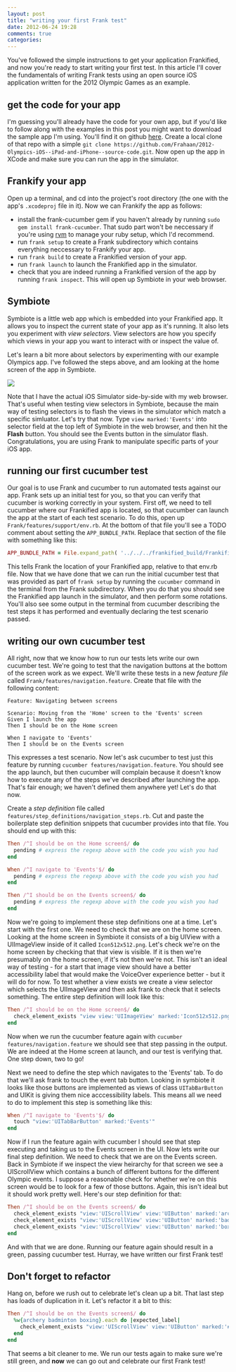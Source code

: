 ```yaml
---
layout: post
title: "writing your first Frank test"
date: 2012-06-24 19:28
comments: true
categories: 
---
```


You've followed the simple instructions to get your application Frankified, and now you're ready to start writing your first test. In this article I'll cover the fundamentals of writing Frank tests using an open source iOS application written for the 2012 Olympic Games as an example.

## get the code for your app

I'm guessing you'll already have the code for your own app, but if you'd like to follow along with the examples in this post you might want to download the sample app I'm using. You'll find it on github [here](https://github.com/Frahaan/2012-Olympics-iOS--iPad-and-iPhone--source-code). Create a local clone of that repo with a simple `git clone https://github.com/Frahaan/2012-Olympics-iOS--iPad-and-iPhone--source-code.git`. Now open up the app in XCode and make sure you can run the app in the simulator.

## Frankify your app
Open up a terminal, and cd into the project's root directory (the one with the app's `.xcodeproj` file in it). Now we can Frankify the app as follows:

- install the frank-cucumber gem if you haven't already by running `sudo gem install frank-cucumber`. That sudo part won't be neccessary if you're using [rvm](http://rvm.beginrescueend.com/) to manage your ruby setup, which I'd recommend.
- run `frank setup` to create a Frank subdirectory which contains everything neccessary to Frankify your app.
- run `frank build` to create a Frankified version of your app.
- run `frank launch` to launch the Frankified app in the simulator.
- check that you are indeed running a Frankified version of the app by running `frank inspect`. This will open up Symbiote in your web browser. 

## Symbiote

Symbiote is a little web app which is embedded into your Frankified app. It allows you to inspect the current state of your app as it's running. It also lets you experiment with *view selectors*. View selectors are how you specify which views in your app you want to interact with or inspect the value of. 

Let's learn a bit more about selectors by experimenting with our example Olympics app. I've followed the steps above, and am looking at the home screen of the app in Symbiote.

<img src="/images/post_images/2012-06-24_A.png"></img>

Note that I have the actual iOS Simulator side-by-side with my web browser. That's useful when testing view selectors in Symbiote, because the main way of testing selectors is to flash the views in the simulator which match a specific simluator. Let's try that now. Type `view marked:'Events'` into selector field at the top left of Symbiote in the web browser, and then hit the **Flash** button. You should see the Events button in the simulator flash. Congratulations, you are using Frank to manipulate specific parts of your iOS app.

## running our first cucumber test

Our goal is to use Frank and cucumber to run automated tests against our app. Frank sets up an initial test for you, so that you can verify that cucumber is working correctly in your system. First off, we need to tell cucumber where our Frankified app is located, so that cucumber can launch the app at the start of each test scenario. To do this, open up `Frank/features/support/env.rb`. At the bottom of that file you'll see a TODO comment about setting the `APP_BUNDLE_PATH`. Replace that section of the file with something like this:

``` ruby
APP_BUNDLE_PATH = File.expand_path( '../../../frankified_build/Frankified.app', __FILE__ )
```

This tells Frank the location of your Frankified app, relative to that env.rb file. Now that we have done that we can run the initial cucumber test that was provided as part of `frank setup` by running the `cucumber` command in the terminal from the Frank subdirectory. When you do that you should see the Frankified app launch in the simulator, and then perform some rotations. You'll also see some output in the terminal from cucumber describing the test steps it has performed and eventually declaring the test scenario passed. 

## writing our own cucumber test

All right, now that we know how to run our tests lets write our own cucumber test. We're going to test that the navigation buttons at the bottom of the screen work as we expect. We'll write these tests in a new *feature file* called `Frank/features/navigation.feature`. Create that file with the following content:

``` cucumber
Feature: Navigating between screens

Scenario: Moving from the 'Home' screen to the 'Events' screen
Given I launch the app
Then I should be on the Home screen

When I navigate to 'Events'
Then I should be on the Events screen
```

This expresses a test scenario. Now let's ask cucumber to test just this feature by running `cucumber features/navigation.feature`. You should see the app launch, but then cucumber will complain because it doesn't know how to execute any of the steps we've described after launching the app. That's fair enough; we haven't defined them anywhere yet! Let's do that now.

Create a *step definition* file called `features/step_definitions/navigation_steps.rb`. Cut and paste the boilerplate step definition snippets that cucumber provides into that file. You should end up with this:

``` ruby
Then /^I should be on the Home screen$/ do
  pending # express the regexp above with the code you wish you had
end

When /^I navigate to 'Events'$/ do
  pending # express the regexp above with the code you wish you had
end

Then /^I should be on the Events screen$/ do
  pending # express the regexp above with the code you wish you had
end
```

Now we're going to implement these step definitions one at a time. Let's start with the first one. We need to check that we are on the home screen. Looking at the home screen in Symbiote it consists of a big UIView with a UIImageView inside of it called `Icon512x512.png`. Let's check we're on the home screen by checking that that view is visible. If it is then we're presumably on the home screen, if it's not then we're not. This isn't an ideal way of testing - for a start that image view should have a better accessibility label that would make the VoiceOver experience better - but it will do for now. To test whether a view exists we create a view selector which selects the UIImageView and then ask frank to check that it selects something. The entire step definition will look like this:

``` ruby
Then /^I should be on the Home screen$/ do
  check_element_exists "view view:'UIImageView' marked:'Icon512x512.png'"
end
```

Now when we run the cucumber feature again with `cucumber features/navigation.feature` we should see that step passing in the output. We are indeed at the Home screen at launch, and our test is verifying that. One step down, two to go!

Next we need to define the step which navigates to the 'Events' tab. To do that we'll ask frank to touch the event tab button. Looking in symbiote it looks like those buttons are implemented as views of class `UITabBarButton` and UIKit is giving them nice acccessibility labels. This means all we need to do to implement this step is something like this:

``` ruby
When /^I navigate to 'Events'$/ do
  touch "view:'UITabBarButton' marked:'Events'"
end
```

Now if I run the feature again with cucumber I should see that step executing and taking us to the Events screen in the UI. Now lets write our final step definition. We need to check that we are on the Events screen. Back in Symbiote if we inspect the view heirarchy for that screen we see a UIScrollView which contains a bunch of different buttons for the different Olympic events. I suppose a reasonable check for whether we're on this screen would be to look for a few of those buttons. Again, this isn't ideal but it should work pretty well. Here's our step definition for that:

``` ruby
Then /^I should be on the Events screen$/ do
  check_element_exists "view:'UIScrollView' view:'UIButton' marked:'archery'"
  check_element_exists "view:'UIScrollView' view:'UIButton' marked:'badminton'"
  check_element_exists "view:'UIScrollView' view:'UIButton' marked:'boxing'"
end
```

And with that we are done. Running our feature again should result in a green, passing cucumber test. Hurray, we have written our first Frank test! 


## Don't forget to refactor

Hang on, before we rush out to celebrate let's clean up a bit. That last step has loads of duplication in it. Let's refactor it a bit to this:

``` ruby
Then /^I should be on the Events screen$/ do
  %w{archery badminton boxing}.each do |expected_label|
    check_element_exists "view:'UIScrollView' view:'UIButton' marked:'#{expected_label}'"
  end
end
```

That seems a bit cleaner to me. We run our tests again to make sure we're still green, and **now** we can go out and celebrate our first Frank test!
